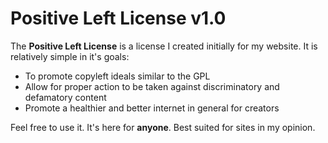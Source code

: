 # Positive Left License v1.0
The **Positive Left License** is a license I created initially for my website. It is relatively simple in it's goals:
- To promote copyleft ideals similar to the GPL
- Allow for proper action to be taken against discriminatory and defamatory content
- Promote a healthier and better internet in general for creators

Feel free to use it. It's here for **anyone**. Best suited for sites in my opinion.
